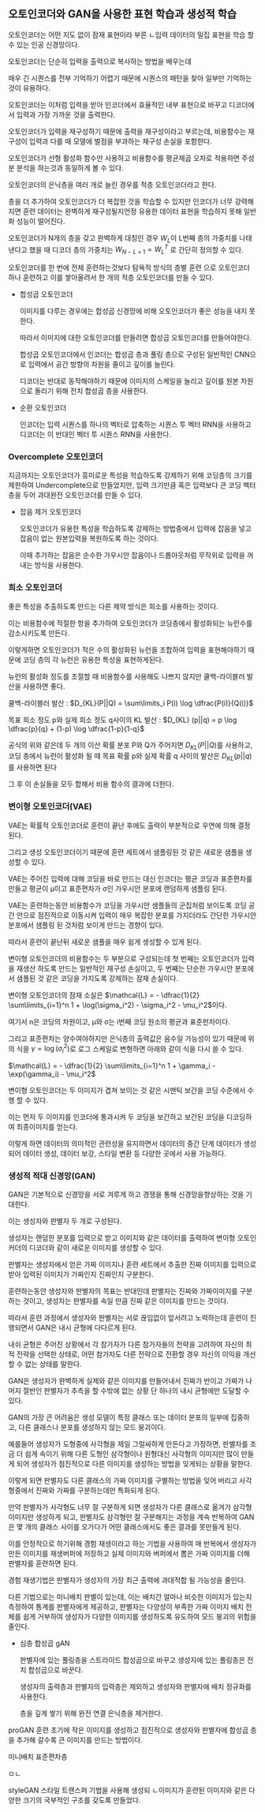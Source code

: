 ## 오토인코더와 GAN을 사용한 표현 학습과 생성적 학습

오토인코더는 어떤 지도 없이 잠재 표현이라 부른 ㄴ입력 데이터의 밀집 표현을 학습 할 수 있는 인공 신경망이다.

오토인코더는 단순히 입력을 출력으로 복사하는 방법을 배우는데 

매우 긴 시퀀스를 전부 기억하기 어렵기 때문에 시퀀스의 패턴을 찾아 일부만 기억하는 것이 유용하다.

오토인코더는 이처럼 입력을 받아 인코더에서 효율적인 내부 표현으로 바꾸고 디코더에서 입력과 가장 가까운 것을 출력한다.

오토인코더가 입력을 재구성하기 때문에 출력을 재구성이라고 부르는데, 비용함수는 재구성이 입력과 다를 때 모델에 벌점을 부과하는 재구성 손실을 포함한다.

오토인코더가 선형 활성화 함수만 사용하고 비용함수를 평균제곱 오차로 적용하면 주성분 분석을 하는것과 동일하게 볼 수 있다.

오토인코더의 은닉층을 여러 개로 늘린 경우를 적층 오토인코더라고 한다.

층을 더 추가하여 오토인코더가 더 복잡한 것을 학습할 수 있지만 인코더가 너무 강력해지면 훈련 데이터는 완벽하게 재구성될지언정 유용한 데이터 표현을 학습하지 못해 일반화 성능이 떨어진다.

오토인코더가 N개의 층을 갖고 완벽하게 대칭인 경우 $W_L$이 L번째 층의 가중치를 나태낸다고 했을 때 디코더 층의 가중치는 $W_{N-L+1} = W_L^T$ 로 간단히 정의할 수 있다.

오토인코더를 한 번에 전체 훈련하는것보다 탐욕적 방식의 층별 훈련 으로 오토인코더 하나 훈련하고 이를 쌓아올려서 한 개의 적층 오토인코더를 만들 수 있다.

 - 합성곱 오토인코더

   이미지를 다루는 경우에는 합성곱 신경망에 비해 오토인코더가 좋은 성능을 내지 못한다.

   따라서 이미지에 대한 오토인코더를 만들려면 합성곱 오토인코더를 만들어야한다.

   합성곱 오토인코더에서 인코더는 합성곱 층과 풀링 층으로 구성된 일반적인 CNN으로 입력에서 공간 방향의 차원을 줄이고 깊이를 늘린다.

   디코더는 반대로 동작해야하기 때문에 이미지의 스케일을 늘리고 깊이를 원본 차원으로 돌리기 위해 전치 합성곱 층을 사용한다.

 - 순환 오토인코더

   인코더는 입력 시퀀스를 하나의 벡터로 압축하는 시퀀스 투 벡터 RNN을 사용하고 디코더는 이 반대인 벡터 투 시퀀스 RNN을 사용한다.

### Overcomplete 오토인코더

지금까지는 오토인코더가 흥미로운 특성을 학습하도록 강제하기 위해 코딩층의 크기를 제한하여 Undercomplete으로 만들었지만, 입력 크기만큼 혹은 입력보다 큰 코딩 벡터 층을 두어 과대완전 오토인코더를 만들 수 있다.

 - 잡음 제거 오토인코더

   오토인코더가 유용한 특성을 학습하도록 강제하는 방법중에서 입력에 잡음을 넣고 잡음이 없는 원본입력을 복원하도록 하는 것이다.

   이때 추가하는 잡음은 순수한 가우시안 잡음이나 드롭아웃처럼 무작위로 입력을 꺼내는 방식을 사용한다.

### 희소 오토인코더

   좋은 특성을 추출하도록 만드는 다른 제약 방식은 희소를 사용하는 것이다.

   이는 비용함수에 적절한 항을 추가하여 오토인코더가 코딩층에서 활성화되는 뉴런수를 감소시키도록 만든다.

   이렇게하면 오토인코더가 적은 수의 활성화된 뉴런을 조합하여 입력을 표현해야하기 때문에 코딩 층의 각 뉴런은 유용한 특성을 표현하게된다.

   뉴런의 활성화 정도를 조절할 때 비용함수를 사용해도 나쁘지 않지만 쿨백-라이블러 발산을 사용하면 좋다.

   쿨백-라이블러 발산 : $D_{KL}(P||Q) = \sum\limits_i P(i) \log \dfrac{P(i)}{Q(i)}$

   목표 희소 정도 p와 실제 희소 정도 q사이의 KL 발산 : $D_{KL} (p||q) = p \log \dfrac{p}{q} + (1-p) \log \dfrac{1-p}{1-q}$

   공식의 위와 같은데 두 개의 이산 확률 분포 P와 Q가 주어지면 $D_{KL}(P||Q)$를 사용하고, 코딩 층에서 뉴런이 활성화 될 때 목표 확률
   p와 실제 확률 q 사이의 발산은 $D_{KL} (p||q)$를 사용하면 된다

   그 후 이 손실들을 모두 합해서 비용 함수의 결과에 더한다.

### 변이형 오토인코더(VAE)

VAE는 확률적 오토인코더로 훈련이 끝난 후에도 출력이 부분적으로 우연에 의해 결정된다.

그리고 생성 오토인코더이기 때문에 훈련 세트에서 샘플링된 것 같은 새로운 샘플을 생성할 수 있다.

VAE는 주어진 입력에 대해 코딩을 바로 만드는 대신 인코더는 평균 코딩과 표준편차를 만들고 평균이 μ이고 표준편차가 σ인 가우시안 분포에 랜덤하게 샘플링 된다.

VAE는 훈련하는동안 비용함수가 코딩을 가우시안 샘플들의 군집처럼 보이도록 코딩 공간 안으로 점진적으로 이동시켜 입력이 매우 복잡한 분포를 가지더라도 간단한 가우시안 분포에서 샘플링 된 것처럼 보이게 만드는 경향이 있다.

따라서 훈련이 끝난뒤 새로운 샘플을 매우 쉽게 생성할 수 있게 된다.

변이형 오토인코더의 비용함수는 두 부분으로 구성되는데 첫 번째는 오토인코더가 입력을 재생산 하도록 만드는 일반적인 재구성 손실이고, 두 번째는 단순한 가우시안 분포에서 샘플된 것 같은 코딩을 가지도록 강제하는 잠재 손실이다.

변이형 오토인코더의 잠재 소실은 $\mathcal{L} = - \dfrac{1}{2} \sum\limits_{i=1}^n 1 + \log(\sigma_i^2) - \sigma_i^2 - \mu_i^2$이다.

여기서 n은 코딩의 차원이고, μ와 σ는 i번째 코딩 원소의 평균과 표준펀차이다.

그리고 표준편차는 양수여야하지만 은닉층의 출력값은 음수일 가능성이 있기 때문에 위의 식을 $\gamma = \log(\sigma_i^2)$로 로그 스케일로 변형하면 아래와 같이 식을 다시 쓸 수 있다.

$\mathcal{L} = - \dfrac{1}{2} \sum\limits_{i=1}^n 1 + \gamma_i - \exp(\gamma_i) - \mu_i^2$

변이형 오토인코더는 두 이미지가 겹쳐 보이는 것 같은 시맨틱 보간을 코딩 수준에서 수행 할 수 있다.

이는 먼저 두 이미지를 인코더에 통과시켜 두 코딩을 보간하고 보간된 코딩을 디코딩하여 최종이미지를 얻는다.

이렇게 하면 데이터의 의미적인 관련성을 유지하면서 데이터의 중간 단계 데이터가 생성되어 데이터 생성, 데이터 보강, 스타일 변환 등 다양한 곳에서 사용 가능하다.

### 생성적 적대 신경망(GAN)

GAN은 기본적으로 신경망을 서로 겨루게 하고 경쟁을 통해 신경망을향상하는 것을 기대한다.

이는 생성자와 판별자 두 개로 구성된다.

생성자는 랜덤한 분포를 입력으로 받고 이미지와 같은 데이터를 출력하여 변이형 오토인커더의 디코더와 같이 새로운 이미지를 생성할 수 있다.

판별자는 생성자에서 얻은 가짜 이미지나 훈련 세트에서 추출한 진짜 이미지를 입력으로 받아 입력된 이미지가 가짜인지 진짜인지 구분한다.

훈련하는동안 생성자와 판별자의 목표는 반대인데 판별자는 진짜와 가짜이미지를 구분하는 것이고, 생성자는 판별자를 속일 만큼 진짜 같은 이미지를 만드는 것이다.

따라서 훈련 과정에서 생성자와 판별자는 서로 끊임없이 앞서려고 노력하는데 훈련이 진행되면서 GAN은 내시 균형에 다다르게 된다.

내쉬 균형은 주어진 상황에서 각 참가자가 다른 참가자들의 전략을 고려하여 자신의 최적 전략을 선택한 상태로, 어떤 참가자도 다른 전략으로 전환할 경우 자신의 이익을 개선할 수 없는 상태를 말한다.

GAN은 생성자가 완벽하게 실제와 같은 이미지를 만들어내서 진짜가 반이고 가짜가 나머지 절반인 판별자가 추측을 할 수밖에 없는 상황 단 하나의 내시 균형에만 도달할 수 있다.

GAN의 가장 큰 어려움은 생성 모델이 특정 클래스 또는 데이터 분포의 일부에 집중하고, 다른 클래스나 분포를 생성하지 않는 모드 붕괴이다.

예를들어 생성자가 도형중에 사각형을 제일 그럴싸하게 만든다고 가정하면, 판별자를 조금 더 쉽게 속이기 위해 다른 도형인 삼각형이나 원형대신 사각형의 이미지만 많이 만들게 되어 생성자가 점진적으로 다른 이미지를 생성하는 방법을 잊게되는 상황을 말한다.

이렇게 되면 판별자도 다른 클래스의 가짜 이미지를 구별하는 방법을 잊어 버리고 사각형중에서 진짜와 가짜를 구분하는데만 특화되게 된다.

만약 판별자가 사각형도 너무 잘 구분하게 되면 생성자가 다른 클래스로 옮겨가 삼각형 이미지만 생성하게 되고, 판별자도 삼각형만 잘 구분해지는 과정을 계속 반복하여 GAN은 몇 개의 클래스 사이를 오가다가 어떤 클래스에서도 좋은 결과를 못만들게 된다.

이를 안정적으로 하기위해 경험 재생이라고 하는 기법을 사용하여 매 반복에서 생성자가 만든 이미지를 재생버퍼에 저장하고 실제 이미지와 버퍼에서 뽑은 가짜 이미지를 더해 판별자를 훈련하면 된다.

경험 재생기법은 판별자가 생성자의 가장 최근 출력에 과대적합 될 가능성을 줄인다.

다른 기법으로는 미니배치 판별이 있는데, 이는 배치간 얼마나 비슷한 이미지가 있는지 측정하여 통계를 판별자에게 제공하고, 판별자는 다양성이 부족한 가짜 이미지 배치 전체를 쉽게 거부하여 생성자가 다양한 이미지를 생성하도록 유도하여 모드 붕괴의 위험을 줄인다.






 - 심층 합성곱 gAN

   판별자에 있는 풀링층을 스트라이드 합성곱으로 바꾸고 생성자에 있는 풀링층은 전치 합성곱으로 바꾼다.

   생성자의 출력층과 판별자의 입력층은 제외하고 생성자와 판별자에 배치 정규화를 사용한다.

   층을 깊게 쌓기 위해 완전 연결 은닉층을 제거한다.

proGAN
훈련 초기에 작은 이미지를 생성하고 점진적으로 생성자와 판별자에 합성곱 층을 추가해 갈수록 큰 이미지를 만드는 방법이다.


미니배치 표준편차층

ㅁㄴ

styleGAN 스타일 트랜스퍼 기법을 사용해 생성되 ㄴ이미지가 훈련된 이미지와 같은 다양한 크기의 국부적인 구조를 갖도록 만들었다.


